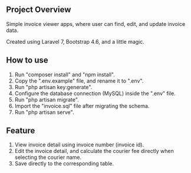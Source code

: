 ## Project Overview
Simple invoice viewer apps, where user can find, edit, and update invoice data.

Created using Laravel 7, Bootstrap 4.6, and a little magic.

## How to use
1. Run "composer install" and "npm install".
2. Copy the ".env.example" file, and rename it to ".env".
3. Run "php artisan key:generate".
4. Configure the database connection (MySQL) inside the ".env" file.
5. Run "php artisan migrate".
6. Import the "invoice.sql" file after migrating the schema.
7. Run "php artisan serve".

## Feature
1. View invoice detail using invoice number (invoice id).
2. Edit the invoice detail, and calculate the courier fee directly when selecting the courier name.
3. Save directly to the corresponding table.
